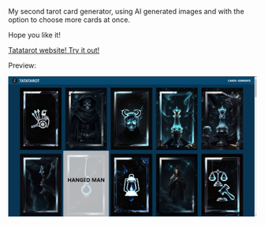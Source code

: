 <p>My second tarot card generator, using AI generated images and with the option to choose more cards at once.</p>

<p>Hope you like it!</p>

<a href="https://tatatarot.netlify.app/">Tatatarot website! Try it out!</a>

<p>Preview:</p>
<p>
    <img src="/public/tatatarot.v.2.png" />
</p>
